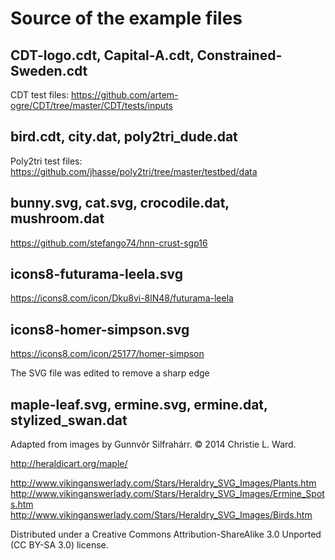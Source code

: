 Source of the example files
===========================

## CDT-logo.cdt, Capital-A.cdt, Constrained-Sweden.cdt

CDT test files: https://github.com/artem-ogre/CDT/tree/master/CDT/tests/inputs

## bird.cdt, city.dat, poly2tri_dude.dat

Poly2tri test files: https://github.com/jhasse/poly2tri/tree/master/testbed/data

## bunny.svg, cat.svg, crocodile.dat, mushroom.dat

https://github.com/stefango74/hnn-crust-sgp16

## icons8-futurama-leela.svg

https://icons8.com/icon/Dku8vi-8lN48/futurama-leela

## icons8-homer-simpson.svg

https://icons8.com/icon/25177/homer-simpson

The SVG file was edited to remove a sharp edge

## maple-leaf.svg, ermine.svg, ermine.dat, stylized_swan.dat

Adapted from images by Gunnvôr Silfrahárr. © 2014 Christie L. Ward.

http://heraldicart.org/maple/

http://www.vikinganswerlady.com/Stars/Heraldry_SVG_Images/Plants.htm
http://www.vikinganswerlady.com/Stars/Heraldry_SVG_Images/Ermine_Spots.htm
http://www.vikinganswerlady.com/Stars/Heraldry_SVG_Images/Birds.htm

Distributed under a Creative Commons Attribution-ShareAlike 3.0 Unported (CC BY-SA 3.0) license.
